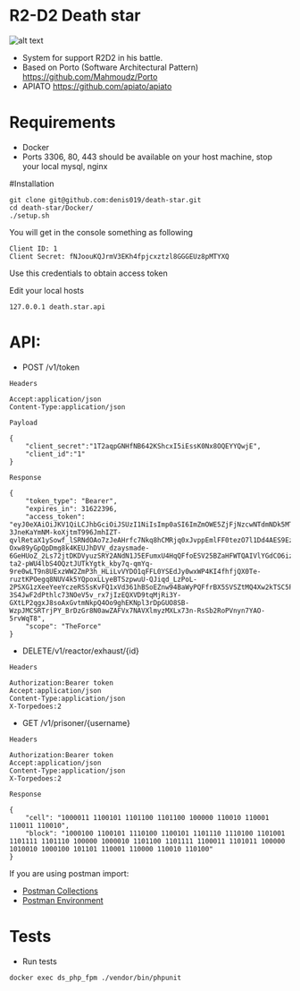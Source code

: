 # R2-D2 Death star
![alt text](https://memegenerator.net/img/instances/38128026/may-the-code-be-with-you.jpg)
- System for support R2D2 in his battle.
- Based on Porto (Software Architectural Pattern) https://github.com/Mahmoudz/Porto
- APIATO https://github.com/apiato/apiato

# Requirements
- Docker
- Ports 3306, 80, 443 should be available on your host machine, stop your local mysql, nginx

#Installation
```
git clone git@github.com:denis019/death-star.git
cd death-star/Docker/
./setup.sh
```
You will get in the console something as following
```
Client ID: 1
Client Secret: fNJoouKQJrmV3EKh4fpjcxztzl8GGGEUz8pMTYXQ
```
Use this credentials to obtain access token

Edit your local hosts
```
127.0.0.1 death.star.api
```
# API:
- POST /v1/token
```
Headers
```
```
Accept:application/json
Content-Type:application/json
```
```
Payload
```
```
{
    "client_secret":"1T2aqpGNHfNB642KShcxI5iEssK0Nx8OQEYYQwjE",
    "client_id":"1"
}
```

```
Response
```
```
{
    "token_type": "Bearer",
    "expires_in": 31622396,
    "access_token": "eyJ0eXAiOiJKV1QiLCJhbGciOiJSUzI1NiIsImp0aSI6ImZmOWE5ZjFjNzcwNTdmNDk5MTYxZTIwZmJiMDJmMTdhOTZkMGU2ZjRlNTUyNWU5MGE0NmMxMTBlZjNkYmFlMmRmZDQxZTAyMGMzMmY4MzYwIn0.eyJhdWQiOiIxIiwianRpIjoiZmY5YTlmMWM3NzA1N2Y0OTkxNjFlMjBmYmIwMmYxN2E5NmQwZTZmNGU1NTI1ZTkwYTQ2YzExMGVmM2RiYWUyZGZkNDFlMDIwYzMyZjgzNjAiLCJpYXQiOjE1NTc3NzQxMjksIm5iZiI6MTU1Nzc3NDEyOSwiZXhwIjoxNTg5Mzk2NTI5LCJzdWIiOiIxIiwic2NvcGVzIjpbIlRoZUZvcmNlIl19.OaPDMwafGyQpDkN04Ezf6ATq37QE5VwGvx80Wmfk_u9OVhVgTHHGc-3JneKaYmNM-koXjtmT996JmhIZT-qvlRetaX1ySowf_lSRNdOAo7zJeAHrfc7Nkq8hCMRjq0xJvppEmlFF0tezO7l1Dd4AES9EzdEUG4VYDiact5c_sk8RjEiLoTUN-Oxw89yGpQpDmg8k4KEUJhDVV_dzaysmade-6GeHUoZ_2Ls72jtDKDVyuzSRY2ANdN1J5EFumxU4HqQFfoESV25BZaHFWTQAIVlYGdCO6izMZxKWRbI1-ta2-pWU4lbS4OQztJUTkYgtk_kby7q-qmYq-9re0wLT9n8UExzWW2ZmP3h_HLiLvVYDO1qFFL0YSEdJy0wxWP4KI4fhfjQX0Te-ruztKPOegq8NUV4k5YQpoxLLyeBTSzpwuU-QJiqd_LzPoL-2PSXG1zXeeYeeYczeRSSsKvFQ1xVd361hBSoEZnw94BaWyPQFfrBX5SVSZtMQ4Xw2kTSC5PzHmYuLsFW-3S4JwF2dPthlc73NOeV5v_rx7jIzEQXVD9tqMjRi3Y-GXtLP2qgxJ8soAxGvtmNkpQ4Oo9ghEKNpl3rDpGUO8SB-WzpJMCSRTrjPY_BrDzGr8N0awZAFVx7NAVXlmyzMXLx73n-RsSb2RoPVnyn7YAO-5rvWqT8",
    "scope": "TheForce"
}
```
- DELETE/v1/reactor/exhaust/{id}
```
Headers
```
```
Authorization:Bearer token
Accept:application/json
Content-Type:application/json
X-Torpedoes:2
```
- GET /v1/prisoner/{username}
```
Headers
```
```
Authorization:Bearer token
Accept:application/json
Content-Type:application/json
X-Torpedoes:2
```
```
Response
```
```
{
    "cell": "1000011 1100101 1101100 1101100 100000 110010 110001 110011 110010",
    "block": "1000100 1100101 1110100 1100101 1101110 1110100 1101001 1101111 1101110 100000 1000010 1101100 1101111 1100011 1101011 100000 1010010 1000100 101101 110001 110000 110010 110100"
}
```
If you are using postman import:
- [Postman Collections](postman/Death%20Star.postman_collection.json)
- [Postman Environment](postman/Death%20Start.postman_environment.json)

# Tests
- Run tests
```
docker exec ds_php_fpm ./vendor/bin/phpunit
```